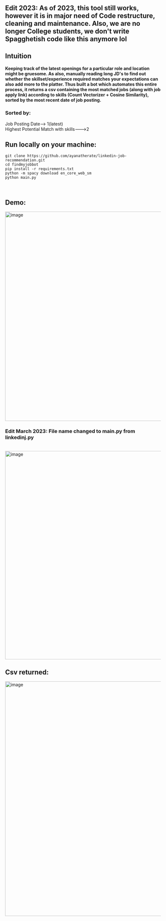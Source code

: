 <h2> Edit 2023: As of 2023, this tool still works, however it is in major need of Code restructure, cleaning and maintenance. Also, we are no longer College students, we don't write Spagghetish code like this anymore lol</h2>


<h2> Intuition </h2>

<h4> Keeping track of the latest openings for a particular role and location might be gruesome. As also, manually reading long JD's to find out whether the skillset/experience required matches your expectations can also add more to the platter. Thus built a bot which automates this entire process, it returns  a csv containing the most matched jobs (along with job apply link) according to skills (Count Vectorizer + Cosine Similarity), sorted by the most recent date of job posting. </h3>
<h3> Sorted by: </h4>
<p1> Job Posting Date--> 1(latest)</p1><br>
<p1> Highest Potential Match with skills--->2 </p1>

<br>
<h2>Run locally on your machine:</h2>

```
git clone https://github.com/ayanatherate/linkedin-job-recommendation.git
cd findmyjobbot
pip install -r requirements.txt
python -m spacy download en_core_web_sm
python main.py
```
<br>



<h2> Demo: </h2>

<img width="676" alt="image" src="https://user-images.githubusercontent.com/59755186/197277105-b078c6a2-974e-4c65-a9ee-23189d9bd367.png">
<h3> Edit March 2023: File name changed to main.py from linkedinj.py </h3>
<br>
<img width="673" alt="image" src="https://user-images.githubusercontent.com/59755186/197323873-1fb1eac5-cabb-4c2e-b1cb-990839f0553b.png">


<br>
<h2>Csv returned:</h2>
<img width="758" alt="image" src="https://user-images.githubusercontent.com/59755186/197381899-f15cda41-5ee5-410d-a006-3ff624b96871.png">



